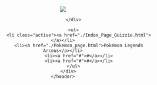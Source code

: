 <!DOCTYPE html>
<html lang="en">
<head>
    <meta charset="UTF-8">
    <meta http-equiv="X-UA-Compatible" content="IE=edge">
    <meta name="viewport" content="width=device-width, initial-scale=1.0">
    <title>Document</title>
    <link rel="stylesheet" href="./Index_Page_Quizzie.css">
</head>
<body>
    <header>
        <div class="main">
            <div class="logo">
                <img src="./PS56.png">
                   
            </div>

            <ul>
                <li class="active"><a href="./Index_Page_Quizzie.html"></a></li>
                <li><a href="./Pokemon_page.html">Pokémon Legends Arceus</a></li>
                <li><a href="#">#</a></li>
                <li><a href="#">#</a></li>
            </ul>
        </div>
    </header>


</body>
</html> 
